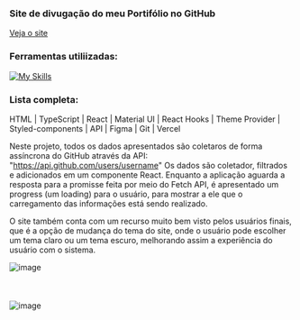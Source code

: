 ### Site de divugação do meu Portifólio no GitHub
[Veja o site](https://show-git-hub.vercel.app/)

### Ferramentas utiliizadas:
[![My Skills](https://skillicons.dev/icons?i=html,ts,js,react,materialui,styledcomponents,figma,git,vercel)](https://skillicons.dev)

### Lista completa:
HTML | TypeScript | React | Material UI | React Hooks | Theme Provider | Styled-components | API | Figma | Git | Vercel

Neste projeto, todos os dados apresentados são coletaros de forma assíncrona do GitHub através da API: "https://api.github.com/users/username"
Os dados são coletador, filtrados e adicionados em um componente React.
Enquanto a aplicação aguarda a resposta para a promisse feita por meio do Fetch API, é apresentado um progress (um loading) para o usuário, para mostrar a ele que o carregamento das informações está sendo realizado.

O site também conta com um recurso muito bem visto pelos usuários finais, que é a opção de mudança do tema do site, onde o usuário pode escolher um tema claro ou um tema escuro, melhorando assim a experiência do usuário com o sistema.

![image](https://github.com/user-attachments/assets/132a8b2f-5215-4b2e-986d-7180bf02ccd4)
<br/>
<br/>
<br/>
<br/>
![image](https://github.com/user-attachments/assets/6533fb92-526c-45b2-a576-138c5bd3c16a)
<br/>
<br/>
<br/>
<br/>

